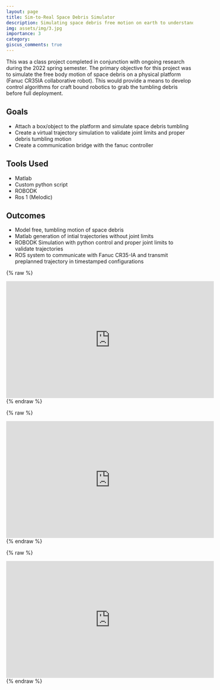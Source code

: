 ```yaml
---
layout: page
title: Sim-to-Real Space Debris Simulator
description: Simulating space debris free motion on earth to understand trajectories mirrored in space
img: assets/img/3.jpg
importance: 3
category: 
giscus_comments: true
---
```

This was a class project completed in conjunction with ongoing research during the 2022 spring semester. The primary objective for this project was to simulate the free body motion of space debris on a physical platform (Fanuc CR35IA collaborative robot). This would provide a means to develop control algorithms for craft bound robotics to grab the tumbling debris before full deployment.

## Goals
- Attach a box/object to the platform and simulate space debris tumbling 
- Create a virtual trajectory simulation to validate joint limits and proper debris tumbling motion
- Create a communication bridge with the fanuc controller

## Tools Used
- Matlab
- Custom python script
- ROBODK
- Ros 1 (Melodic)

## Outcomes
- Model free, tumbling motion of space debris
- Matlab generation of intial trajectories without joint limits
- ROBODK Simulation with python control and proper joint limits to validate trajectories
- ROS system to communicate with Fanuc CR35-IA and transmit preplanned trajectory in timestamped configurations 


{% raw %}
<iframe width="560" height="315"
  src="https://www.youtube.com/embed/My8vmd7egcA?autoplay=1&mute=1&loop=1&controls=0&rel=0"
  title="Simulation Video"
  frameborder="0"
  allow="accelerometer; autoplay; clipboard-write; encrypted-media; gyroscope; picture-in-picture"
  allowfullscreen>
</iframe>
{% endraw %}

{% raw %}
<iframe width="560" height="315"
  src="https://youtube.com/embed/yx0fwhHJBRw?autoplay=1&mute=1&loop=1&controls=0&rel=0"
  title="Simulation Video"
  frameborder="0"
  allow="accelerometer; autoplay; clipboard-write; encrypted-media; gyroscope; picture-in-picture"
  allowfullscreen>
</iframe>
{% endraw %}

{% raw %}
<iframe width="560" height="315"
  src="https://youtube.com/embed/nI5H-AkyNOA?autoplay=1&mute=1&loop=1&controls=0&rel=0"
  title="Simulation Video"
  frameborder="0"
  allow="accelerometer; autoplay; clipboard-write; encrypted-media; gyroscope; picture-in-picture"
  allowfullscreen>
</iframe>
{% endraw %}

